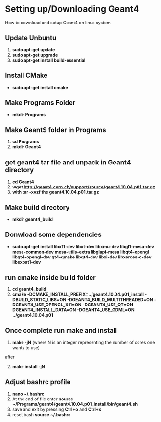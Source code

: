 # Setting up/Downloading Geant4
How to download and setup Geant4 on linux system

## Update Unbuntu 
1. **sudo apt-get update** 
2. **sudo apt-get upgrade**
3. **sudo apt-get install build-essential**

## Install CMake
* **sudo apt-get install cmake**
## Make Programs Folder
* **mkdir Programs**

## Make Geant$ folder in Programs
1. **cd Programs**
2. **mkdir Geant4**

## get geant4 tar file and unpack in Geant4 directory

1. **cd Geant4**
2. **wget http://geant4.cern.ch/support/source/geant4.10.04.p01.tar.gz**
3. **with tar -xvzf the geant4.10.04.p01.tar.gz**

## Make build directory

* **mkdir geant4_build**

## Donwload some dependencies
* __sudo apt-get install libx11-dev libxt-dev libxmu-dev libgl1-mesa-dev mesa-common-dev mesa-utils-extra libglapi-mesa libqt4-opengl libqt4-opengl-dev qt4-qmake libqt4-dev libxi-dev libxerces-c-dev libexpat1-dev__

## run cmake inside build folder
1. **cd geant4_build**
2. __cmake -DCMAKE_INSTALL_PREFIX=../geant4.10.04.p01_install -DBUILD_STATIC_LIBS=ON -DGEANT4_BUILD_MULTITHREADED=ON -DGEANT4_USE_OPENGL_X11=ON -DGEANT4_USE_QT=ON -DGEANT4_INSTALL_DATA=ON -DGEANT4_USE_GDML=ON ../geant4.10.04.p01__

## Once complete run make and install
1. **make -jN** (where N is an integer representing the number of cores one wants to use)

after 

2. **make install -jN**

## Adjust bashrc profile 
1. __nano ~/.bashrc__
2. At the end of file enter __source ~/Programs/geant4/geant4.10.04.p01_install/bin/geant4.sh__
3. save and exit by pressing __Ctrl+o__ and __Ctrl+x__
4. reset bash __source ~/.bashrc__
